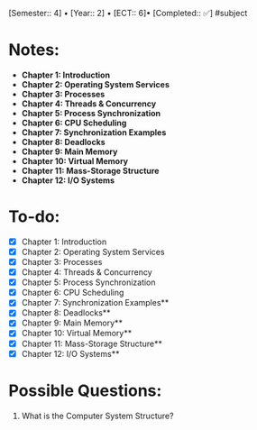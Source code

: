 [Semester:: 4]   •   [Year:: 2]   •   [ECT:: 6]• [Completed:: ✅]
#subject
# Notes:
- **Chapter 1: Introduction**
- **Chapter 2: Operating System Services**
- **Chapter 3: Processes**
- **Chapter 4: Threads & Concurrency**
- **Chapter 5: Process Synchronization**
- **Chapter 6: CPU Scheduling**
- **Chapter 7: Synchronization Examples**
- **Chapter 8: Deadlocks**
- **Chapter 9: Main Memory**
- **Chapter 10: Virtual Memory**
- **Chapter 11: Mass-Storage Structure**
- **Chapter 12: I/O Systems**

# To-do:
- [x] Chapter 1: Introduction
- [x] Chapter 2: Operating System Services
- [x] Chapter 3: Processes
- [x] Chapter 4: Threads & Concurrency
- [x] Chapter 5: Process Synchronization
- [x] Chapter 6: CPU Scheduling
- [x] Chapter 7: Synchronization Examples**
- [x] Chapter 8: Deadlocks**
- [x] Chapter 9: Main Memory**
- [x] Chapter 10: Virtual Memory**
- [x] Chapter 11: Mass-Storage Structure**
- [x] Chapter 12: I/O Systems**
# Possible Questions:
1. What is the Computer System Structure?
